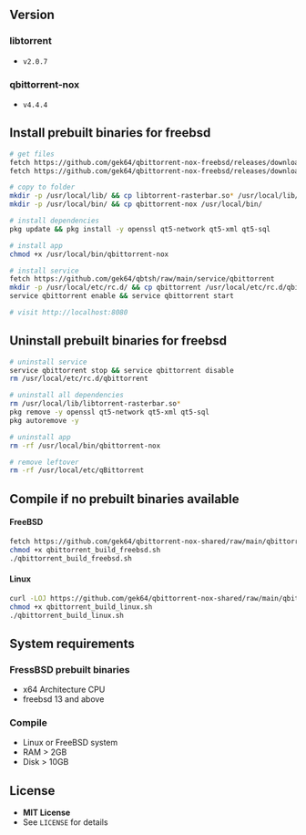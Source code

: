 ## Version
### libtorrent
- `v2.0.7`
### qbittorrent-nox
- `v4.4.4`

## Install prebuilt binaries for freebsd
```sh
# get files
fetch https://github.com/gek64/qbittorrent-nox-freebsd/releases/download/v4.4.4/libtorrent-rasterbar.so.2.0.7
fetch https://github.com/gek64/qbittorrent-nox-freebsd/releases/download/v4.4.4/qbittorrent-nox

# copy to folder
mkdir -p /usr/local/lib/ && cp libtorrent-rasterbar.so* /usr/local/lib/
mkdir -p /usr/local/bin/ && cp qbittorrent-nox /usr/local/bin/

# install dependencies 
pkg update && pkg install -y openssl qt5-network qt5-xml qt5-sql

# install app
chmod +x /usr/local/bin/qbittorrent-nox

# install service
fetch https://github.com/gek64/qbtsh/raw/main/service/qbittorrent
mkdir -p /usr/local/etc/rc.d/ && cp qbittorrent /usr/local/etc/rc.d/qbittorrent && chmod +x /usr/local/etc/rc.d/qbittorrent
service qbittorrent enable && service qbittorrent start

# visit http://localhost:8080
```

## Uninstall prebuilt binaries for freebsd
```sh
# uninstall service
service qbittorrent stop && service qbittorrent disable
rm /usr/local/etc/rc.d/qbittorrent

# uninstall all dependencies
rm /usr/local/lib/libtorrent-rasterbar.so*
pkg remove -y openssl qt5-network qt5-xml qt5-sql
pkg autoremove -y

# uninstall app
rm -rf /usr/local/bin/qbittorrent-nox

# remove leftover
rm -rf /usr/local/etc/qBittorrent
```

## Compile if no prebuilt binaries available
#### FreeBSD
```sh
fetch https://github.com/gek64/qbittorrent-nox-shared/raw/main/qbittorrent_build_freebsd.sh
chmod +x qbittorrent_build_freebsd.sh
./qbittorrent_build_freebsd.sh
```
#### Linux
```sh
curl -LOJ https://github.com/gek64/qbittorrent-nox-shared/raw/main/qbittorrent_build_linux.sh
chmod +x qbittorrent_build_linux.sh
./qbittorrent_build_linux.sh
```

## System requirements
### FressBSD prebuilt binaries
- x64 Architecture CPU
- freebsd 13 and above

### Compile
- Linux or FreeBSD system
- RAM > 2GB
- Disk > 10GB


## License
- **MIT License**
- See `LICENSE` for details
